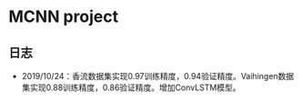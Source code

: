# MCNN project
## 日志

- 2019/10/24：香流数据集实现0.97训练精度，0.94验证精度。Vaihingen数据集实现0.88训练精度，0.86验证精度。增加ConvLSTM模型。